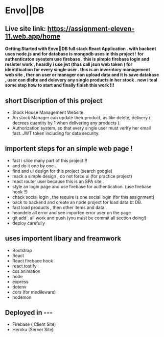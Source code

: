 # Envo||DB

## Live site link: https://assignment-eleven-11.web.app/home

#### Getting Started with Envo||DB full stack React Application . with backent uses node.js and for database is mongodb uses in this project ! for authenticaton syestem use firebase . this is simple firebase login and resister work , heardly i use jwt (thas call json web token ) for identification for every single user .  this is an inverntory management web site , ther an user or manager can upload data and it is save database , user can dlelte and delevery any single products in her stock . now i teal some step how to start and finally finish this work !!!


## short Discription of this project

*	Stock House Management Website.
*	An stock Manager can update their product, as like delete, delivery ( decrees quantity by 1 when delivering any products ).
*	Authorization system, so that every single user must verify her email fast. JWT token including for data security.



## importent steps for an simple web page !

* fast i slice many part of this project !! 
* and do it one by one ..
* find and ui design for this project (search google)
* mack a simple design , do not force ui (for practice project)
* react router user because this is an SPA site .
* style an login page and use firebase for authentication. (use firebase hook !!)
* chack social login , the require is one social login (for this assignment)
* back to backend and create an node project for load data bt DB.
* fast load products , then other items and data .
* heandele all error and see importen error user on the page 
* git add . all work and push (you must be commit all section doing!)
* deploy carefully


## uses importent libary and freamwork
* Bootstrap
* React 
* React firebace hook
* react tostify
* css animation 
* node 
* express
* dotenv 
* cors (for medileware)
* nodemon

## Deployed in ---
* Firebase ( Client Site)
* Heroku (Server Site)


